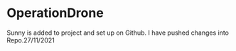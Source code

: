 # OperationDrone

Sunny is added to project and set up on Github. I have pushed changes into Repo.27/11/2021